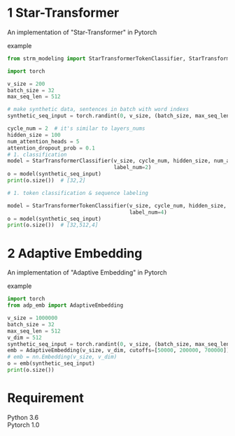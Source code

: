 # 1 Star-Transformer
An implementation of "Star-Transformer" in Pytorch 

example
```python
from strm_modeling import StarTransformerTokenClassifier, StarTransformerClassifier

import torch

v_size = 200
batch_size = 32
max_seq_len = 512

# make synthetic data, sentences in batch with word indexs
synthetic_seq_input = torch.randint(0, v_size, (batch_size, max_seq_len))

cycle_num = 2  # it's similar to layers_nums
hidden_size = 100
num_attention_heads = 5
attention_dropout_prob = 0.1
# 1. classification
model = StarTransformerClassifier(v_size, cycle_num, hidden_size, num_attention_heads, attention_dropout_prob,
                                  label_num=2)
o = model(synthetic_seq_input)
print(o.size())  # [32,2]

# 1. token classification & sequence labeling

model = StarTransformerTokenClassifier(v_size, cycle_num, hidden_size, num_attention_heads, attention_dropout_prob,
                                       label_num=4)
o = model(synthetic_seq_input)
print(o.size())  # [32,512,4]

```
# 2 Adaptive Embedding
An implementation of "Adaptive Embedding" in Pytorch 

example
```python
import torch
from adp_emb import AdaptiveEmbedding

v_size = 1000000
batch_size = 32
max_seq_len = 512
v_dim = 512
synthetic_seq_input = torch.randint(0, v_size, (batch_size, max_seq_len))
emb = AdaptiveEmbedding(v_size, v_dim, cutoffs=[50000, 200000, 700000])
# emb = nn.Embedding(v_size, v_dim)
o = emb(synthetic_seq_input)
print(o.size())

```

# Requirement

Python 3.6 </br>
Pytorch 1.0 </br>
